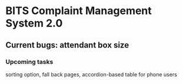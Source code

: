 # BITS Complaint Management System 2.0

## Current bugs: attendant box size

### Upcoming tasks
sorting option, fall back pages, accordion-based table for phone users

